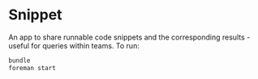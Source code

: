 # Snippet

An app to share runnable code snippets and the corresponding results - useful for queries within teams.  To run:

```bash
bundle
foreman start
```
